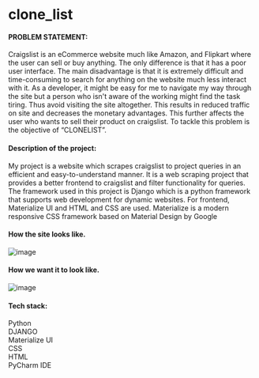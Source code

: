 # clone_list
#### PROBLEM STATEMENT:    
Craigslist is an eCommerce website much like Amazon, and Flipkart where the user can sell or buy anything.
The only difference is that it has a poor user interface. The main disadvantage is that it is extremely difficult and time-consuming to search for anything on the website much less interact with it. As a developer, it might be easy for me to navigate my way through the site but a person who isn't aware of the working might find the task tiring. Thus avoid visiting the site altogether. This results in reduced traffic on site and decreases the monetary advantages. This further affects the user who wants to sell their product on craigslist. To tackle this problem is the objective of “CLONELIST”.

#### Description of the project:       
My project is a website which scrapes craigslist to project queries in an efficient and easy-to-understand manner.
 It is a web scraping project that provides a better frontend to craigslist and filter functionality for queries. 
The framework used in this project is Django which is a python framework that supports web development for dynamic websites. 
For frontend, Materialize UI and HTML and CSS are used. 
Materialize is a modern responsive CSS framework based on Material Design by Google

#### How the site looks like.


![image](https://user-images.githubusercontent.com/65339232/197139857-b0b22911-4e00-4c72-9950-cb6945a43f2d.png)

#### How we want it to look like.


![image](https://user-images.githubusercontent.com/65339232/197139947-9f5f3269-af08-4f67-a0e9-720d4d73e4a5.png)

#### Tech stack:     
Python     
DJANGO     
Materialize UI    
CSS   
HTML   
PyCharm IDE  


